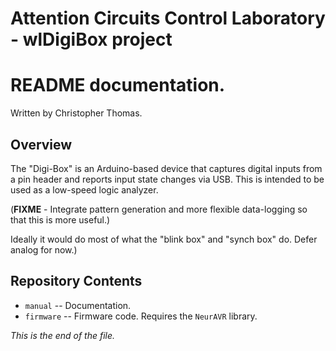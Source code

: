 # Attention Circuits Control Laboratory - wlDigiBox project
# README documentation.
Written by Christopher Thomas.


## Overview

The "Digi-Box" is an Arduino-based device that captures digital inputs
from a pin header and reports input state changes via USB. This is intended
to be used as a low-speed logic analyzer.

(**FIXME** - Integrate pattern generation and more flexible data-logging so
that this is more useful.)

 Ideally it would do most of what the "blink box"
and "synch box" do. Defer analog for now.)


## Repository Contents

* `manual` -- Documentation.
* `firmware` -- Firmware code. Requires the `NeurAVR` library.


_This is the end of the file._
